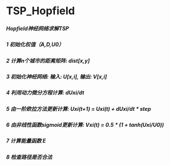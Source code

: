 # TSP_Hopfield

##### Hopfield神经网络求解TSP
##### 1 初始化权值（A,D,U0）
##### 2 计算n个城市的距离矩阵: dist[x,y]
##### 3 初始化神经网络: 输入: U[x,i], 输出: V[x,i]
##### 4 利用动力微分方程计算: dUxi/dt
##### 5 由一阶欧拉方法更新计算: Uxi(t+1) = Uxi(t) + dUxi/dt * step
##### 6 由非线性函数sigmoid更新计算: Vxi(t) = 0.5 * (1 + tanh(Uxi/U0))
##### 7 计算能量函数 E
##### 8 检查路径是否合法
